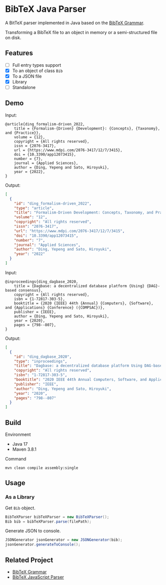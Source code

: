 # BibTeX Java Parser

A BitTeX parser implemented in Java based on the [BibTeX Grammar](https://github.com/yepengding/BibTeX-Grammar).

Transforming a BibTeX file to an object in memory or a semi-structured file on disk.

## Features

- [ ] Full entry types support
- [x] To an object of class `Bib`
- [x] To a JSON file
- [x] Library
- [ ] Standalone

## Demo

Input:

```
@article{ding_formalism-driven_2022,
	title = {Formalism-{Driven} {Development}: {Concepts}, {Taxonomy}, and {Practice}},
	volume = {12},
	copyright = {All rights reserved},
	issn = {2076-3417},
	url = {https://www.mdpi.com/2076-3417/12/7/3415},
	doi = {10.3390/app12073415},
	number = {7},
	journal = {Applied Sciences},
	author = {Ding, Yepeng and Sato, Hiroyuki},
	year = {2022},
}
```

Output:

```json
[
  {
    "id": "ding_formalism-driven_2022",
    "type": "article",
    "title": "Formalism-Driven Development: Concepts, Taxonomy, and Practice",
    "volume": "12",
    "copyright": "All rights reserved",
    "issn": "2076-3417",
    "url": "https://www.mdpi.com/2076-3417/12/7/3415",
    "doi": "10.3390/app12073415",
    "number": "7",
    "journal": "Applied Sciences",
    "author": "Ding, Yepeng and Sato, Hiroyuki",
    "year": "2022"
  }
]
```

Input:

```
@inproceedings{ding_dagbase_2020,
	title = {Dagbase: a decentralized database platform {Using} {DAG}-based consensus},
	copyright = {All rights reserved},
	isbn = {1-72817-303-5},
	booktitle = {2020 {IEEE} 44th {Annual} {Computers}, {Software}, and {Applications} {Conference} ({COMPSAC})},
	publisher = {IEEE},
	author = {Ding, Yepeng and Sato, Hiroyuki},
	year = {2020},
	pages = {798--807},
}
```

Output:

```json
[
  {
    "id": "ding_dagbase_2020",
    "type": "inproceedings",
    "title": "Dagbase: a decentralized database platform Using DAG-based consensus",
    "copyright": "All rights reserved",
    "isbn": "1-72817-303-5",
    "booktitle": "2020 IEEE 44th Annual Computers, Software, and Applications Conference (COMPSAC)",
    "publisher": "IEEE",
    "author": "Ding, Yepeng and Sato, Hiroyuki",
    "year": "2020",
    "pages": "798--807"
  }
]
```

## Build

Environment

- Java 17
- Maven 3.8.1

Command

```shell
mvn clean compile assembly:single
```

## Usage

### As a Library

Get `Bib` object.

```java
BibTeXParser bibTeXParser = new BibTeXParser();
Bib bib = bibTeXParser.parse(filePath);
```

Generate JSON to console.

```java
JSONGenerator jsonGenerator = new JSONGenerator(bib);
jsonGenerator.generateToConsole();
```

## Related Project

- [BibTeX Grammar](https://github.com/yepengding/BibTeX-Grammar)
- [BibTeX JavaScript Parser](https://github.com/yepengding/bibtex-js-parser)
